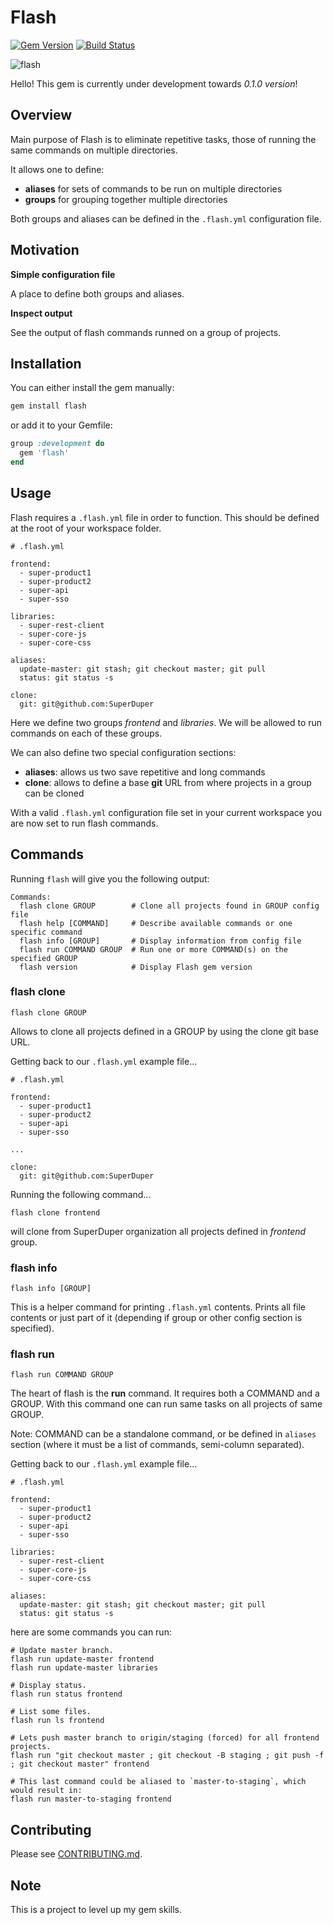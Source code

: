 Flash
=====

[![Gem Version](https://badge.fury.io/rb/flash.svg)](http://badge.fury.io/rb/flash)
[![Build Status](https://travis-ci.org/colmarius/flash.svg?branch=master)](https://travis-ci.org/colmarius/flash?branch=master)

![flash](http://colmarius.net/flash/images/dodgetocat.png)

Hello! This gem is currently under development towards _0.1.0 version_!

Overview
--------

Main purpose of Flash is to eliminate repetitive tasks, those of running the
same commands on multiple directories.

It allows one to define:
- __aliases__ for sets of commands to be run on multiple directories
- __groups__ for grouping together multiple directories

Both groups and aliases can be defined in the `.flash.yml` configuration file.

Motivation
----------

__Simple configuration file__

A place to define both groups and aliases.

__Inspect output__

See the output of flash commands runned on a group of projects. 

Installation
------------

You can either install the gem manually:

```bash
gem install flash
```

or add it to your Gemfile:

```ruby
group :development do
  gem 'flash'
end
```

Usage
-----

Flash requires a `.flash.yml` file in order to function. This should be
defined at the root of your workspace folder.

```
# .flash.yml

frontend:
  - super-product1
  - super-product2
  - super-api
  - super-sso

libraries:
  - super-rest-client
  - super-core-js
  - super-core-css

aliases:
  update-master: git stash; git checkout master; git pull
  status: git status -s

clone:
  git: git@github.com:SuperDuper
```

Here we define two groups _frontend_ and _libraries_. We will be allowed to run commands on each of these groups.

We can also define two special configuration sections:

- __aliases__: allows us two save repetitive and long commands
- __clone__: allows to define a base __git__ URL from where projects in a group can be cloned

With a valid `.flash.yml` configuration file set in your current workspace you
are now set to run flash commands.

Commands
--------

Running `flash` will give you the following output:

    Commands:
      flash clone GROUP        # Clone all projects found in GROUP config file
      flash help [COMMAND]     # Describe available commands or one specific command
      flash info [GROUP]       # Display information from config file
      flash run COMMAND GROUP  # Run one or more COMMAND(s) on the specified GROUP
      flash version            # Display Flash gem version

### flash clone

    flash clone GROUP

Allows to clone all projects defined in a GROUP by using the clone git base
URL.

Getting back to our `.flash.yml` example file...

```
# .flash.yml

frontend:
  - super-product1
  - super-product2
  - super-api
  - super-sso

...

clone:
  git: git@github.com:SuperDuper
```

Running the following command...

    flash clone frontend

will clone from SuperDuper organization all projects defined in _frontend_
group.

### flash info

    flash info [GROUP]

This is a helper command for printing `.flash.yml` contents. Prints all file
contents or just part of it (depending if group or other config section is
specified).

### flash run

    flash run COMMAND GROUP

The heart of flash is the __run__ command. It requires both a COMMAND and a 
GROUP. With this command one can run same tasks on all projects of same GROUP.

Note: COMMAND can be a standalone command, or be defined in `aliases` section
(where it must be a list of commands, semi-column separated).

Getting back to our `.flash.yml` example file...

```
# .flash.yml

frontend:
  - super-product1
  - super-product2
  - super-api
  - super-sso

libraries:
  - super-rest-client
  - super-core-js
  - super-core-css

aliases:
  update-master: git stash; git checkout master; git pull
  status: git status -s
```

here are some commands you can run:

    # Update master branch.
    flash run update-master frontend
    flash run update-master libraries

    # Display status.
    flash run status frontend

    # List some files.
    flash run ls frontend 

    # Lets push master branch to origin/staging (forced) for all frontend projects.
    flash run "git checkout master ; git checkout -B staging ; git push -f ; git checkout master" frontend

    # This last command could be aliased to `master-to-staging`, which would result in:
    flash run master-to-staging frontend

Contributing
------------

Please see [CONTRIBUTING.md](https://github.com/colmarius/flash/blob/update-docs/CONTRIBUTING.md).

Note
----

This is a project to level up my gem skills.

